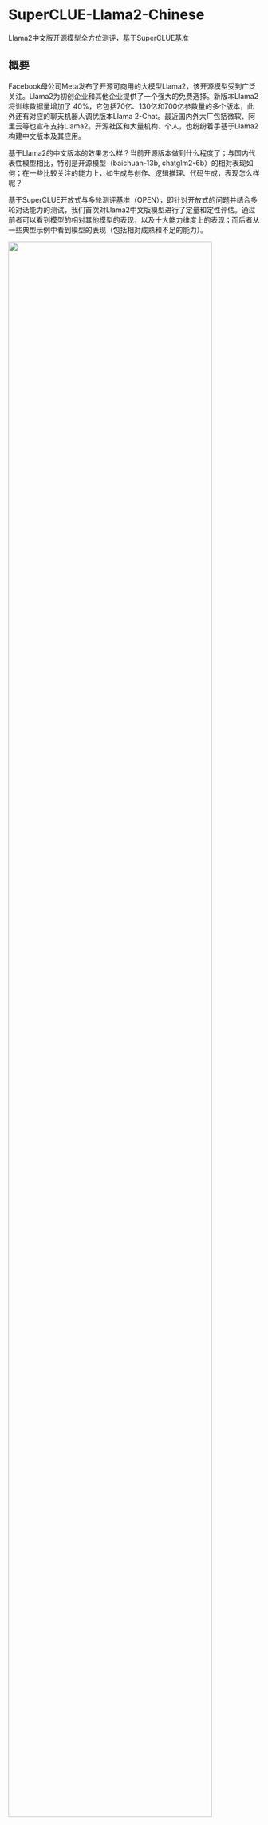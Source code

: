# SuperCLUE-Llama2-Chinese
Llama2中文版开源模型全方位测评，基于SuperCLUE基准



## 概要
Facebook母公司Meta发布了开源可商用的大模型Llama2，该开源模型受到广泛关注。Llama2为初创企业和其他企业提供了一个强大的免费选择。新版本Llama2将训练数据量增加了 40%，它包括70亿、130亿和700亿参数量的多个版本，此外还有对应的聊天机器人调优版本Llama 2-Chat。最近国内外大厂包括微软、阿里云等也宣布支持Llama2。开源社区和大量机构、个人，也纷纷着手基于Llama2构建中文版本及其应用。

基于Llama2的中文版本的效果怎么样？当前开源版本做到什么程度了；与国内代表性模型相比，特别是开源模型（baichuan-13b, chatglm2-6b）的相对表现如何；在一些比较关注的能力上，如生成与创作、逻辑推理、代码生成，表现怎么样呢？

基于SuperCLUE开放式与多轮测评基准（OPEN），即针对开放式的问题并结合多轮对话能力的测试，我们首次对Llama2中文版模型进行了定量和定性评估。通过前者可以看到模型的相对其他模型的表现，以及十大能力维度上的表现；而后者从一些典型示例中看到模型的表现（包括相对成熟和不足的能力）。


<img src="https://github.com/CLUEbenchmark/Llama2-Chinese/blob/main/resources/img/llama2_chinese_v3.jpg"  width="90%" height="90%"></img>


## SuperCLUE开放式多轮测评-Llama2中文开源模型排行榜
| 排名  | 模型                                     | 机构 | OPEN分数 | 描述 |
|:----|:----------------------------------------|:-|:-|:-|  
| -   | <a href='www.openai.com'>GPT-4</a>     | OpenAI | 94.64 | OpenAI发布的公认最强模型 |
| -   | <a href='https://www.anthropic.com/index/introducing-claude'>Claude-instant-v1</a>       | Authropic | 69.51 | OpenAI竞品的基础版本 |
| -   | <a href='https://huggingface.co/baichuan-inc/Baichuan-13B-Chat'>Baichuan-13B-chat</a>       | 百川智能 | 65.28 | 继7B之后的更大持续的模型,在高质量的语料上训练了 1.4 万亿 tokens,使用 ALiBi 位置编码,上下文窗口长度为 4096 |
| -   | <a href='https://huggingface.co/THUDM/chatglm2-6b'>ChatGLM2-6B</a>             | 清华&智谱AI | 36.50 | 第二代版本, 1.4T 中英标识符的预训练与人类偏好对齐训练, 结合FlashAttention 在8K上训练,更高效的推理 |
| 1   | <a href='https://huggingface.co/OpenBuddy/openbuddy-llama2-13b-v8.1-fp16'>openbuddy-llama2-13b</a>    | OpenBuddy | 35.12 | 多语言对话型人工智能,支持中文、英文、日文、韩文、法文、德文以及更多语言;增强词汇量和对常见CJK字符的支持。 |
| 2   | <a href='https://huggingface.co/meta-llama/Llama-2-13b-chat-hf'>Llama-2-13B-chat</a>        | Meta | 27.05 | Meta发布的原版Llama-2,主要支持英文,中文支持较弱 |  
| 3   | <a href='https://huggingface.co/FlagAlpha/Llama2-Chinese-13b-Chat'>Llama2-Chinese-13b-Chat</a> | Llama2中文社区(FlagAlpha) | 26.51 | 采用中文指令集,对Llama-2进行LoRA微调,使其具备较强的中文对话能力。 |
| 4   | <a href='https://huggingface.co/YeungNLP/firefly-llama2-13b'>firefly_llama2_13b</a>      | YeungNLP | 12.54 | 采用百万指令数据,对Llama-2进行QLoRA微调 |
| 5   | <a href='https://huggingface.co/FlagAlpha/Llama2-Chinese-7b-Chat'>Llama2-Chinese-7b-Chat</a>  | Llama2中文社区(FlagAlpha) | 12.50 | 采用中文指令集,对Llama-2进行LoRA微调,使其具备较强的中文对话能力。 |
| 6   | <a href='https://huggingface.co/wenge-research/yayi-13b-llama2'>yayi-13b-llama2</a>         | 中科闻歌(wenge-research,中科院自动化所孵化) | 8.78 | 在百万级人工构造的高质量领域数据上进行指令微调得到,训练数据覆盖媒体宣传、舆情分析、公共安全、金融风控、城市治理等五大领域,上百种自然语言指令任务。 |

计算方法：
针对一个特定的开放式问题，利用超级模型作为评判官，计算被评估的模型相对于基线模型（如gpt-3.5）的胜、平局或失败的个数；
胜和率，是模型的胜率加上平局率之和，即(win+tie)/(win+tie+loss)*100。win，即胜，tie即平，loss即负。

## SuperCLUE开放式多轮测评-十大能力，以Llama2中文版为例
| 排名  | 模型                        | 胜和率   | 语义理解与抽取 | 闲聊    | 上下文对话 | 角色扮演   | 知识与百科 | 生成与创作  | 代码    | 逻辑与推理  | 计算     | 安全    |
|:----|:--------------------------|:------|:--------|:------|:------|:-------|:------|:-------|:------|:-------|:-------|:------|
| -   | gpt-4                     | 94.64 | 80.00   | 97.30 | 93.18 | 100.00 | 87.76 | 100.00 | 97.92 | 100.00 | 100.00 | 95.12 |
| -   | Baichuan-13B-Chat         | 65.28 | 45.00   | 88.33 | 78.33 | 91.67  | 55.00 | 91.67  | 25.00 | 50.88  | 35.71  | 81.67 | 
| -   | ChatGLM2-6B               | 36.50 | 33.33   | 38.33 | 36.67 | 41.67  | 20.00 | 40.00  | 21.67 | 55.00  | 45.00  | 33.33 |
| 1   | openbuddy_llama2_13b      | 35.12 | 33.33   | 40.00 | 23.33 | 20.00  | 23.33 | 46.67  | 33.33 | 58.62  | 50.00  | 23.33 |
| 2   | Llama-2-13B-chat          | 27.05 | 43.33   | 35.00 | 27.12 | 11.67  | 15.00 | 46.67  | 6.67  | 35.00  | 26.67  | 23.33 |
| 3   | FlagAlpha-Llama2-13b-Chat | 26.51 | 33.33   | 36.67 | 36.67 | 24.14  | 10.00 | 50.00  | 6.67  | 41.38  | 13.33  | 13.33 |
| 4   | firefly_llama2_13b        | 12.54 | 16.67   | 6.90  | 3.57  | 3.33   | 0.00  | 6.67   | 16.67 | 46.67  | 24.14  | 0.00  |
| 5   | FlagAlpha-Llama2-7b-Chat  | 12.50 | 17.24   | 20.69 | 16.67 | 3.33   | 6.67  | 13.33  | 3.33  | 26.67  | 10.00  | 7.14  |
| 6   | yayi_13b_llama2           | 8.78  | 16.67   | 0.00  | 10.00 | 3.33   | 3.45  | 3.33   | 10.34 | 20.00  | 20.00  | 0.00  |
   
    胜和率，是模型的胜率加上平局率之和，即(win+tie)/(win+tie+loss)*100。win，即胜，tie即平，loss即负。

在SuperCLUE开放式多轮测评-十大能力成绩评估中，我们发现Llama2中文模型在多数任务上效果总体效果还比较一般，多数能力的平均分离及格线都有比较大的差距。

## 定量分析
### 1）基础能力的例子
#### 生成与创作
  生成与创作，比如给定一个话题、一个写作任务来创作一段文字对于LLMs而言是相对比较容易的任务。
  我们发现作为中文llama-2微调模型中的佼佼者， OpenBuddy生成的内容在结构性、丰富度上距离百川13b仍有不小的差距，并且openbuddy的形容过于宽泛而缺少具体例子，
  有些词汇使用的也不太合适，比如用敏锐描述幽默感便有些不恰当。
[图片]

#### 语义理解与抽取
  openbuddy能精确地理解用户的意图完成任务，但是从返回的内容本身以及格式上来说openbuddy输出的内容不如百川的好。
[图片]
### 2）上下文能力的例子
  在两轮对话的测试中，两个模型都能正确的完成任务。
  在我们给出的示例中，openbuddy在第一轮的回答中给出的建议不如百川13b给出的建议充分，但两者的回答结构都非常优秀，让用户能有不错的体验。在第二轮对话中，虽然openbuddy修改了自己的回答，但是相比百川，其修改的幅度较小，很大比例是照搬上一轮的回答。
[图片]
[图片]
### 3）复杂任务（逻辑推理、代码生成、思维链路等）的例子
#### 代码生成
  代码，属于百川和openbuddy都不擅长的领域。和我们在百川测评推文中提到的一样，在我们给出的示例中，百川虽然能完成任务，但是给出的代码完全没考虑到非整数元素不需要逆转。  至于openbuddy，其虽然理解了用户仅将整数逆转的需求，但是给出的代码仅仅是把原列表中的整数按顺序放入新列表返回，并且给出的示例也和其给出的代码的实际效果不一致。
[图片]
  回顾我们上一篇的推文，可以发现Llama-2-13B-chat本身也会出现给出的代码与给出的代码用例不一致的情况。
[图片]
#### 逻辑推理
  逻辑推理，同样属于百川和openbuddy都不擅长的领域。两者对问题的回答都是错误的。其中openbuddy的回答更显混乱一些，不仅没能正确理解问题，而且出现了许多非常初等的计算错误，比如4-2-4=0这种错误回答。两个模型都在回答时搞错了卡牌的总数，而我们在问题中是明确指出总共有十张卡牌的。
正确答案是4张绿色背景卡牌
[图片]
  回顾Llama-2-13B-chat可以看到，Llama-2-13B-chat同样无法给出正确答案。
[图片]

## 当前Llama2开源中文版如何实现的？
1. 指令微调：根据已经开源的版本看，目前主要是基于Llama2进行指令微调。
2. 高效微调：目前普遍采用高效微调技术（如LoRA/QLoRA） 来微调大模型（如FlagAlpha, firefly_llama2_13b等）。
   这类技术上具备在单张GPU上微调大型语言模型的能力。LoRa为LLM的每一层添加了少量的可训练参数（适配器），并冻结了所有原始参数。
   这样对于微调，只需要更新适配器权重，这可以显著减少内存占用；QLoRA通过更高的量化（4-bit）和更多的可微调参数等进行改进。
3. 中文词汇表：部分模型（如openbuddy-llama2-13b）改进或扩充词汇表，实现中文上更好的支持。
4. 微调数据：使用百万微调数据进行微调，开源或构造特定领域数据（yayi）

## 初步结论
1. 整体质量：基于SuperCLUE的OPEN基准，当前处于Llama2中文版的初级阶段，总体上模型质量参差不齐。
   在本次评估的5个模型中，在OPEN基准上有3个模型效果远远小于Llama2原版的效果（10多分 vs 27分）
2. 存在不错模型：有部分模型取得不错的效果（如OpenBuddy），效果与ChatGLM2-6B接近（35.12 VS 36.50）；但与Baichuan-13B-Chat相比还有明显差距（35.12 VS 65.18）
3. 与先进模型差距大：开源Llama2中文模型中，OpenBuddy与GPT3.5对战的胜率最高，但仅为12%，要达到接近GPT3.5的效果（胜率提升至33%），还有很长的路要走。
4. 部分任务已经有效果：任务维度上，一些模型（openbuddy，FlagAlpha）具有还不错的生成与创作能力；并且在多种任务上都可以生成较长的回复，有些结构比较完整。

## 评估的不足与局限性
1. 它是一个自动化的模型能力测评，没有人类的主观因素；虽然加州伯克利大学/斯坦福大学的相关研究表明（见延伸阅读），
   自动化测评具有与人类评估的高度一致性（相关系数0.8-0.9），但进一步的分析还可以包括人类对模型的评估；
2. 评估的能力主要是基于SuperCLUE的十大基础能力，即使具有较高的代表性，但并不能保证覆盖了所有能力的评估。
3. 当前各个大模型厂商在快速迭代中，虽然我们报告的数字是最新的（7月中旬），但各个厂商的快速迭代可能会导致后续相对表现的进一步变化。
4. 在本文中，我们没有测试一些其他但有用的维度。比如，我们没有测试模型的性能问题（速度），也还没有测试模型的支持的有效的输入长度。后续可能会进行专门的测试。

## 延伸阅读
1. <a href='https://arxiv.org/abs/2307.15020'>SuperCLUE</a>: A Comprehensive Chinese Large Language Model Benchmark，
2. <a href='https://www.cluebenchmarks.com/superclue_open.html'>SuperCLUE-OPEN基准：中文通用大模型开放式与多轮测评基准（7月）</a> 
3. LMSYS文章：Chatbot Arena Leaderboard Week 8: Introducing MT-Bench and Vicuna-33B
4. 相关项目：Alpaca_Eval: A validated automatic evaluator for instruction-following language models

## 讨论与交流群

SuperCLUE榜单大模型评测申请：https://wj.qq.com/s2/12305633/a73d/

模型内测需求收集：https://wj.qq.com/s2/12307825/2ae0/

<p float="left">   
  <img src="https://github.com/CLUEbenchmark/Llama2-Chinese/blob/main/resources/img/superclue_llama2.jpeg"  width="30%" height="30%"></img>
  <img src="https://github.com/CLUEbenchmark/SuperCLUE/blob/main/resources/brightmart_s.jpeg"  width="30%" height="30%"></img>
</p> 

## 引用

如果使用本项目的，请引用本项目。

    @misc{SuperCLUE,
      author = {Liang Xu, Anqi Li, Lei Zhu, Hang Xue, Changtai Zhu, Kangkang Zhao, Haonan He, Xuanwei Zhang, Qiyue Kang, Zhenzhong Lan},
      title = {SuperCLUE: A Comprehensive Chinese Large Language Model Benchmark},
      year = {2023},
      publisher = {arxiv},
      howpublished = {\url{https://arxiv.org/abs/2307.15020}},
    }
